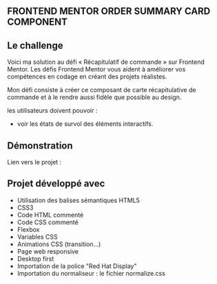 ## FRONTEND MENTOR ORDER SUMMARY CARD COMPONENT

## Le challenge

Voici ma solution au défi « Récapitulatif de commande » sur Frontend Mentor. Les défis Frontend Mentor vous aident à améliorer vos compétences en codage en créant des projets réalistes.

Mon défi consiste à créer ce composant de carte récapitulative de commande et à le rendre aussi fidèle que possible au design.

les utilisateurs doivent pouvoir :

- voir les états de survol des éléments interactifs.

## Démonstration

Lien vers le projet :

## Projet développé avec

- Utilisation des balises sémantiques HTML5
- CSS3
- Code HTML commenté
- Code CSS commenté
- Flexbox
- Variables CSS
- Animations CSS (transition...)
- Page web responsive
- Desktop first
- Importation de la police "Red Hat Display"
- Importation du normaliseur : le fichier normalize.css
